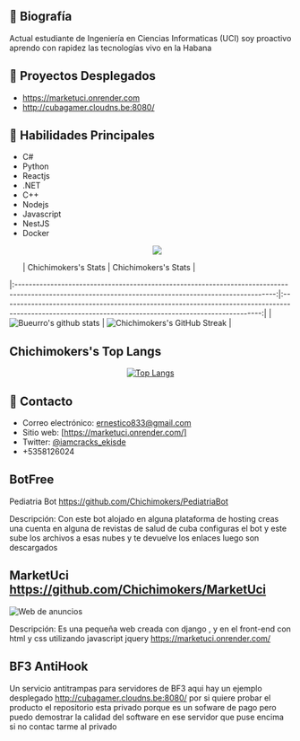 ## 📝 Biografía
Actual estudiante de Ingeniería en Ciencias Informaticas (UCI)
soy proactivo aprendo con rapidez las tecnologías
vivo en la Habana

## 🚀 Proyectos Desplegados
- https://marketuci.onrender.com
- http://cubagamer.cloudns.be:8080/

## 🔧 Habilidades Principales
- C#
- Python
- Reactjs
- .NET
- C++
- Nodejs
- Javascript
- NestJS
- Docker
  <p align="center">
    <a href="https://skillicons.dev">
      <img src="https://skillicons.dev/icons?i=yml,py,cs,js,ts,kotlin,html,css,nextjs,angular,django,react,tailwind,sklearn,dotnet,sqlite" />
    </a>
  </p>
  |                                                                     Chichimokers's Stats                                                                     |                                                                     Chichimokers's Stats                                                                     |
|:------------------------------------------------------------------------------------------------------------------------------------------------------:|:------------------------------------------------------------------------------------------------------------------------------------------------------:|
| ![Bueurro's github stats](https://github-readme-stats.vercel.app/api?username=Chichimokers&show_icons=true&theme=algolia)              | ![Chichimokers's GitHub Streak](https://github-readme-streak-stats.herokuapp.com/?user=Chichimokers&theme=algolia)                    |  

## Chichimokers's Top Langs

<p align="center">
  <a href="https://github-readme-stats.vercel.app/api/top-langs/?username=Chichimokers&langs_count=8&theme=algolia&layout=compact">
    <img src="https://github-readme-stats.vercel.app/api/top-langs/?username=Chichimokers&langs_count=8&theme=algolia&layout=compact" alt="Top Langs"/>
  </a>
</p>

 
## 💬 Contacto
- Correo electrónico: ernestico833@gmail.com
- Sitio web: [https://marketuci.onrender.com/]
- Twitter: [@iamcracks_ekisde]()
- +5358126024

## BotFree

Pediatria Bot https://github.com/Chichimokers/PediatriaBot

Descripción: Con este bot alojado en alguna plataforma de hosting creas una cuenta en alguna de revistas de salud de cuba 
configuras el bot y este sube los archivos a esas nubes y te devuelve los enlaces luego son descargados
## MarketUci  https://github.com/Chichimokers/MarketUci

![Web de anuncios](`)

Descripción: Es una pequeña web creada con django , y en el front-end con html y css utilizando javascript jquery https://marketuci.onrender.com/

## BF3 AntiHook

Un servicio antitrampas para servidores de BF3 aqui hay un ejemplo desplegado http://cubagamer.cloudns.be:8080/ por si quiere probar el producto 
el repositorio esta privado porque es un sofware de pago pero puedo demostrar la calidad del software en ese servidor que puse encima si no contac
tarme al privado

